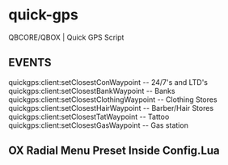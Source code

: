 # quick-gps
QBCORE/QBOX | Quick GPS Script

## EVENTS
quickgps:client:setClosestConWaypoint -- 24/7's and LTD's
quickgps:client:setClosestBankWaypoint -- Banks
quickgps:client:setClosestClothingWaypoint -- Clothing Stores
quickgps:client:setClosestHairWaypoint -- Barber/Hair Stores
quickgps:client:setClosestTatWaypoint -- Tattoo
quickgps:client:setClosestGasWaypoint -- Gas station

## OX Radial Menu Preset Inside Config.Lua
